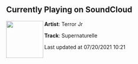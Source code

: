 ## Currently Playing on SoundCloud

[<img align="left" width="100" src="https://i1.sndcdn.com/artworks-uGIEnQkQQIw7CuLm-xd7VAg-t500x500.jpg">](https://soundcloud.com/terrorjr/supernaturelle?in=terrorjr/sets/rancho_catastrophe)

**Artist**: Terror Jr 

**Track**: Supernaturelle

Last updated at 07/20/2021 10:21
